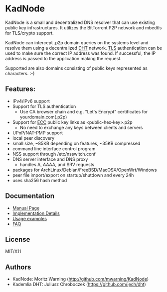 # KadNode

KadNode is a small and decentralized DNS resolver that can use existing public key infrastructures. It utilizes the BitTorrent P2P network and mbedtls for TLS/crypto support.

KadNode can intercept .p2p domain queries on the systems level and resolve them using a decentralized [DHT](https://de.wikipedia.org/wiki/DHT) network. [TLS](https://de.wikipedia.org/wiki/Transport_Layer_Security) authentication can be used to make sure the correct IP address was found. If successful, the IP address is passed to the application making the request.

Supported are also domains consisting of public keys represented as characters. :-)

## Features:

* IPv4/IPv6 support
* Support for TLS authentication
  * Use CA browser chain and e.g. "Let's Encrypt" certificates for yourdomain.com(.p2p)
* Support for [ECC](https://en.wikipedia.org/wiki/Elliptic-curve_cryptography) public key links as \<public-hex-key\>.p2p
  * No need to exchange any keys between clients and servers
* UPnP/NAT-PMP support
* local peer discovery
* small size, ~85KB depending on features, ~35KB compressed
* command line interface control program
* NSS support through /etc/nsswitch.conf
* DNS server interface and DNS proxy
  * handles A, AAAA, and SRV requests
* packages for ArchLinux/Debian/FreeBSD/MacOSX/OpenWrt/Windows
* peer file import/export on startup/shutdown and every 24h
* uses sha256 hash method

## Documentation

- [Manual Page](misc/manpage.md)
- [Implementation Details](misc/implementation.md)
- [Usage examples](misc/examples.md)
- [FAQ](misc/faq.md)

## License

  MIT/X11

## Authors

  * KadNode: Moritz Warning (http://github.com/mwarning/KadNode)
  * Kademlia DHT: Juliusz Chroboczek (https://github.com/jech/dht)
